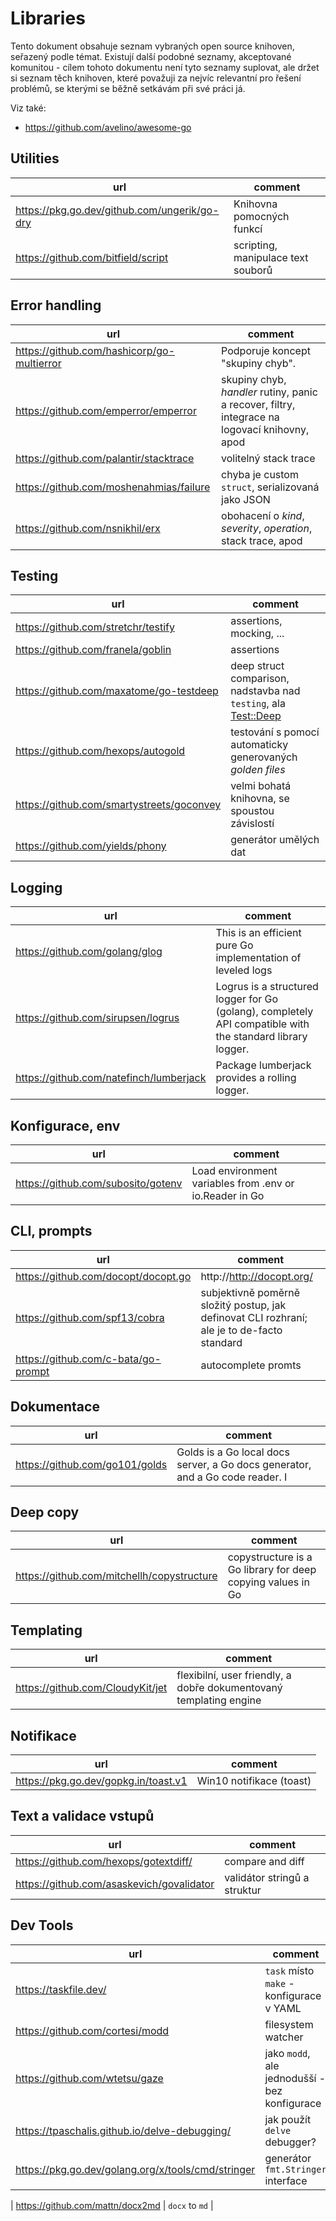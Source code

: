 # Libraries

Tento dokument obsahuje seznam vybraných open source knihoven, seřazený podle témat.
Existují další podobné seznamy, akceptované komunitou - cílem tohoto dokumentu není
tyto seznamy suplovat, ale držet si seznam těch knihoven, které považuji za nejvíc
relevantní pro řešení problémů, se kterými se běžně setkávám při své práci já.

Viz také:

- https://github.com/avelino/awesome-go

## Utilities

| url                                          | comment                            |
| -------------------------------------------- | ---------------------------------- |
| https://pkg.go.dev/github.com/ungerik/go-dry | Knihovna pomocných funkcí          |
| https://github.com/bitfield/script           | scripting, manipulace text souborů |

## Error handling

| url                                        | comment                                                                                       |
| ------------------------------------------ | --------------------------------------------------------------------------------------------- |
| https://github.com/hashicorp/go-multierror | Podporuje koncept "skupiny chyb".                                                             |
| https://github.com/emperror/emperror       | skupiny chyb, _handler_ rutiny, panic a recover, filtry, integrace na logovací knihovny, apod |
| https://github.com/palantir/stacktrace     | volitelný stack trace                                                                         |
| https://github.com/moshenahmias/failure    | chyba je custom `struct`, serializovaná jako JSON                                             |
| https://github.com/nsnikhil/erx            | obohacení o _kind_, _severity_, _operation_, stack trace, apod                                |

## Testing

| url                                       | comment                                                                                                |
| ----------------------------------------- | ------------------------------------------------------------------------------------------------------ |
| https://github.com/stretchr/testify       | assertions, mocking, ...                                                                               |
| https://github.com/franela/goblin         | assertions                                                                                             |
| https://github.com/maxatome/go-testdeep   | deep struct comparison, nadstavba nad `testing`, ala [Test::Deep](https://metacpan.org/pod/Test::Deep) |
| https://github.com/hexops/autogold        | testování s pomocí automaticky generovaných _golden_ _files_                                           |
| https://github.com/smartystreets/goconvey | velmi bohatá knihovna, se spoustou závislostí                                                          |
| https://github.com/yields/phony           | generátor umělých dat                                                                                  |

## Logging

| url                                     | comment                                                                                                    |
| --------------------------------------- | ---------------------------------------------------------------------------------------------------------- |
| https://github.com/golang/glog          | This is an efficient pure Go implementation of leveled logs                                                |
| https://github.com/sirupsen/logrus      | Logrus is a structured logger for Go (golang), completely API compatible with the standard library logger. |
| https://github.com/natefinch/lumberjack | Package lumberjack provides a rolling logger.                                                              |

## Konfigurace, env

| url                                | comment                                                 |
| ---------------------------------- | ------------------------------------------------------- |
| https://github.com/subosito/gotenv | Load environment variables from .env or io.Reader in Go |

## CLI, prompts

| url                                 | comment                                                                                     |
| ----------------------------------- | ------------------------------------------------------------------------------------------- |
| https://github.com/docopt/docopt.go | http://http://docopt.org/                                                                   |
| https://github.com/spf13/cobra      | subjektivně poměrně složitý postup, jak definovat CLI rozhraní; ale je to de-facto standard |
| https://github.com/c-bata/go-prompt | autocomplete promts                                                                         |

## Dokumentace

| url                            | comment                                                                       |
| ------------------------------ | ----------------------------------------------------------------------------- |
| https://github.com/go101/golds | Golds is a Go local docs server, a Go docs generator, and a Go code reader. I |

## Deep copy

| url                                        | comment                                                     |
| ------------------------------------------ | ----------------------------------------------------------- |
| https://github.com/mitchellh/copystructure | copystructure is a Go library for deep copying values in Go |

## Templating

| url                              | comment                                                            |
| -------------------------------- | ------------------------------------------------------------------ |
| https://github.com/CloudyKit/jet | flexibilní, user friendly, a dobře dokumentovaný templating engine |

## Notifikace

| url                                  | comment                  |
| ------------------------------------ | ------------------------ |
| https://pkg.go.dev/gopkg.in/toast.v1 | Win10 notifikace (toast) |

## Text a validace vstupů

| url                                       | comment                      |
| ----------------------------------------- | ---------------------------- |
| https://github.com/hexops/gotextdiff/     | compare and diff             |
| https://github.com/asaskevich/govalidator | validátor stringů a struktur |

## Dev Tools

| url                                                | comment                                       |
| -------------------------------------------------- | --------------------------------------------- |
| https://taskfile.dev/                              | `task` místo `make` - konfigurace v YAML      |
| https://github.com/cortesi/modd                    | filesystem watcher                            |
| https://github.com/wtetsu/gaze                     | jako `modd`, ale jednodušší - bez konfigurace |
| https://tpaschalis.github.io/delve-debugging/      | jak použít `delve` debugger?                  |
| https://pkg.go.dev/golang.org/x/tools/cmd/stringer | generátor `fmt.Stringer` interface            |

| https://github.com/mattn/docx2md | `docx` to `md` |
